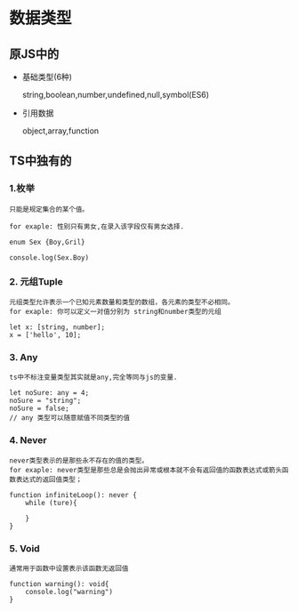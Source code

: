 # 数据类型

## 原JS中的
- 基础类型(6种)

    string,boolean,number,undefined,null,symbol(ES6)

- 引用数据

    object,array,function


## TS中独有的
### 1.枚举

    只能是规定集合的某个值。
    
    for exaple: 性别只有男女,在录入该字段仅有男女选择.

    enum Sex {Boy,Gril} 

    console.log(Sex.Boy)

### 2. 元组Tuple
    元组类型允许表示一个已知元素数量和类型的数组，各元素的类型不必相同。
    for exaple: 你可以定义一对值分别为 string和number类型的元组

    let x: [string, number];
    x = ['hello', 10];

### 3. Any
    
    ts中不标注变量类型其实就是any,完全等同与js的变量.

    let noSure: any = 4;
    noSure = "string";
    noSure = false;
    // any 类型可以随意赋值不同类型的值

### 4. Never

    never类型表示的是那些永不存在的值的类型。
    for exaple: never类型是那些总是会抛出异常或根本就不会有返回值的函数表达式或箭头函数表达式的返回值类型；
    
    function infiniteLoop(): never {
        while (ture){

        }
    }


### 5. Void

    通常用于函数中设置表示该函数无返回值
    
    function warning(): void{
        console.log("warning")
    }



